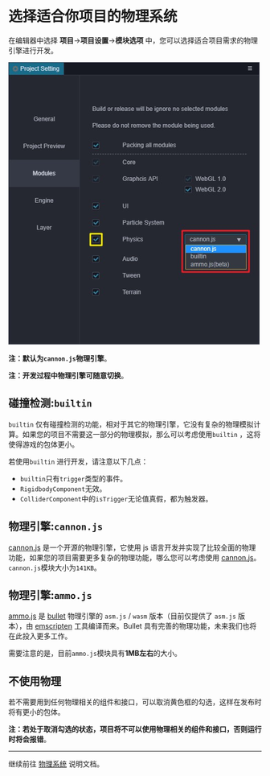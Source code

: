 # 选择适合你项目的物理系统

在编辑器中选择 **项目**->**项目设置**->**模块选项** 中，您可以选择适合项目需求的物理引擎进行开发。

![物理引擎选项](img/physics-module.jpg)

**注：默认为`cannon.js`物理引擎**。

**注：开发过程中物理引擎可随意切换**。

## 碰撞检测:`builtin`

`builtin` 仅有碰撞检测的功能，相对于其它的物理引擎，它没有复杂的物理模拟计算。如果您的项目不需要这一部分的物理模拟，那么可以考虑使用`builtin` ，这将使得游戏的包体更小。

若使用`builtin` 进行开发，请注意以下几点：

- `builtin`只有`trigger`类型的事件。
- `RigidbodyComponent`无效。
- `ColliderComponent`中的`isTrigger`无论值真假，都为触发器。

## 物理引擎:`cannon.js`

[cannon.js](https://github.com/cocos-creator/cannon.js) 是一个开源的物理引擎，它使用 js 语言开发并实现了比较全面的物理功能，如果您的项目需要更多复杂的物理功能，哪么您可以考虑使用 [cannon.js](https://github.com/cocos-creator/cannon.js)。`cannon.js`模块大小为`141KB`。

## 物理引擎:`ammo.js`

[ammo.js](https://github.com/cocos-creator/ammo.js) 是 [bullet](https://github.com/bulletphysics/bullet3) 物理引擎的 `asm.js` / `wasm` 版本（目前仅提供了 `asm.js` 版本），由 [emscripten](https://github.com/emscripten-core/emscripten) 工具编译而来。Bullet 具有完善的物理功能，未来我们也将在此投入更多工作。

需要注意的是，目前`ammo.js`模块具有**1MB左右**的大小。

## 不使用物理

若不需要用到任何物理相关的组件和接口，可以取消黄色框的勾选，这样在发布时将有更小的包体。

**注：若处于取消勾选的状态，项目将不可以使用物理相关的组件和接口，否则运行时将会报错**。

<!-- ## 扩展物理后端 -->

---

继续前往 [物理系统](physics-system.md) 说明文档。
